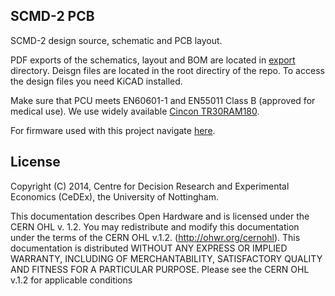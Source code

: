 ## SCMD-2 PCB

SCMD-2 design source, schematic and PCB layout.

PDF exports of the schematics, layout and BOM are located in [export](/export)
directory. Deisgn files are located in the root directiry of the repo. To
access the design files you need KiCAD installed.

Make sure that PCU meets EN60601-1 and EN55011 Class B (approved for medical
use). We use widely available [Cincon TR30RAM180](https://www.cincon.com/productdownload/Datasheet-TR30RAM.pdf).

For firmware used with this project navigate [here](https://github.com/SCMD/firmware).

## License

Copyright (C) 2014, Centre for Decision Research and Experimental Economics
(CeDEx), the University of Nottingham.

This documentation describes Open Hardware and is licensed under the CERN OHL
v. 1.2.  You may redistribute and modify this documentation under the terms of
the CERN OHL v.1.2. (http://ohwr.org/cernohl). This documentation is
distributed WITHOUT ANY EXPRESS OR IMPLIED WARRANTY, INCLUDING OF
MERCHANTABILITY, SATISFACTORY QUALITY AND FITNESS FOR A PARTICULAR PURPOSE.
Please see the CERN OHL v.1.2 for applicable conditions
